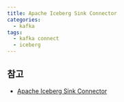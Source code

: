 ```yaml
---
title: Apache Iceberg Sink Connector
categories:
  - kafka
tags: 
  - kafka connect
  - iceberg 
---
```


## 참고 
- [Apache Iceberg Sink Connector](https://iceberg.apache.org/docs/1.7.0/kafka-connect/)